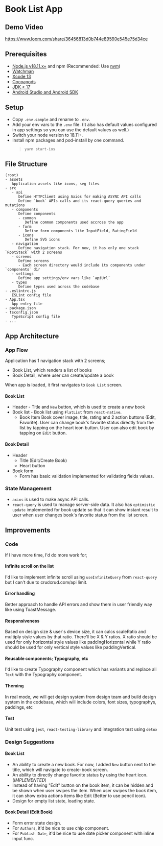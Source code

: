 # Book List App

## Demo Video

https://www.loom.com/share/36456813d0b744e89590e545e75d34ce

## Prerequisites

- [Node.js v18.11.x+](https://nodejs.org) and npm (Recommended: Use [nvm](https://github.com/nvm-sh/nvm))
- [Watchman](https://facebook.github.io/watchman)
- [Xcode 13](https://developer.apple.com/xcode)
- [Cocoapods](https://cocoapods.org)
- [JDK > 17](https://www.oracle.com/java/technologies/javase/jdk17-archive-downloads.html)
- [Android Studio and Android SDK](https://developer.android.com/studio)

## Setup

- Copy `.env.sample` and rename to `.env`.
- Add your env vars to the `.env` file. (It also has default values configured in app settings so you can use the default values as well.)
- Switch your node version to 18.11+.
- Install npm packages and pod-install by one command.
  > `yarn start-ios`

## File Structure

    (root)
    - assets
       Application assets like icons, svg files
    - src
       - api
          Define HTTPClient using Axios for making ASYNC API calls
          Define `book` APIs calls and its react-query queries and mutations
       - components
          Define components
          - common
             Define common components used accross the app
          - form
             Define form components like InputField, RatingField
          - icons
             Define SVG icons
       - navigation
          Define navigation stack. For now, it has only one stack `RootStack` with 2 screens
       - screens
          Define screens
          - Each screen directory would include its components under `components` dir
       - settings
          Define app settings/env vars like `apiUrl`
       - types
          Define types used across the codebase
    - .eslintrc.js
       ESLint config file
    - App.tsx
       App entry file
    - package.json
    - tsconfig.json
       TypeScript config file
    - ...

## App Architecture

### App Flow

Application has 1 navigation stack with 2 screens;

- Book List, which renders a list of books
- Book Detail, where user can create/update a book

When app is loaded, it first navigates to `Book List` screen.

#### Book List

- Header - Title and `New` button, which is used to create a new book
- Book list - Book list using `FlatList` from `react-native`.
  - Book Item
    Book cover image, title, rating and 2 action buttons (Edit, Favorite).
    User can change book's favorite status directly from the list by tapping on the heart icon button.
    User can also edit book by tapping on `Edit` button.

#### Book Detail

- Header
  - Title (Edit/Create Book)
  - Heart button
- Book form
  - Form has basic validation implemented for validating fields values.

### State Management

- `axios` is used to make async API calls.
- `react-query` is used to manage server-side data. It also has `optimistic update` implemented for book update so that it can show instant result to user when user changes book's favorite status from the list screen.

## Improvements

### Code

If I have more time, I'd do more work for;

#### Infinite scroll on the list

I'd like to implement infinite scroll using `useInfiniteQuery` from `react-query` but I can't due to crudcrud.com/api limit.

#### Error handling

Better approach to handle API errors and show them in user friendly way like using ToastMessage.

#### Responsiveness

Based on design size & user's device size, it can calcs scaleRatio and multiply style values by that ratio. There'll be X & Y ratios. X ratio should be used for only horizontal style values like paddingHorizontal while Y ratio should be used for only vertical style values like paddingVertical.

#### Reusable components; Typography, etc

I'd like to create Typography component which has variants and replace all `Text` with the Typography component.

#### Theming

In real mode, we will get design system from design team and build design system in the codebase, which will include colors, font sizes, typographys, paddings, etc

#### Test

Unit test using `jest`, `react-testing-library` and integration test using `detox`

### Design Suggestions

#### Book List

- An ability to create a new book.
  For now, I added `New` button next to the title, which will navigate to create-book screen.
- An ability to directly change favorite status by using the heart icon. (_IMPLEMENTED_)
- Instead of having "Edit" button on the book item, it can be hidden and be shown when user swipes the item.
  When user swipes the book item, it can show extra actions items like Edit (Better to use pencil icon).
- Design for empty list state, loading state.

#### Book Detail (Edit Book)

- Form error state design.
- For `Authors`, it'd be nice to use chip component.
- For `Publish Date`, it'd be nice to use date picker component with inline input func.
